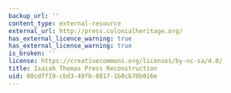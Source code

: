 ```yaml
---
backup_url: ''
content_type: external-resource
external_url: http://press.colonialheritage.org/
has_external_licence_warning: true
has_external_license_warning: true
is_broken: ''
license: https://creativecommons.org/licenses/by-nc-sa/4.0/
title: Isaiah Thomas Press Reconstruction
uid: 00cdff19-cbd3-48fb-8817-1b8cb70b016e
---
```

